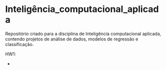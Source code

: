 # Inteligência_computacional_aplicada
Repositório criado para a disciplina de Inteligência computacional aplicada, contendo projetos de análise de dados, modelos de regressão e classificação.

HW1:

*
